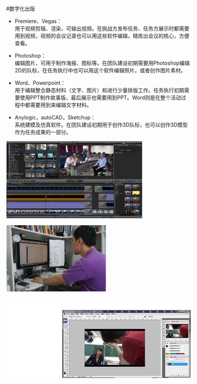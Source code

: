 #数字化出版

* Premiere、Vegas：  
用于视频剪辑、渲染，可输出视频。在挑战方发布任务、任务方展示时都需要用到视频，视频的会议记录也可以用这些软件编辑，精炼出会议的核心，方便查看。

* Photoshop：  
编辑图片，可用于制作海报、图标等。在团队建设初期需要用Photoshop编辑2D的队标，在任务执行中也可以用这个软件编辑照片，或者创作图片素材。

* Word、Powerpoint：  
用于编辑整合静态材料（文字、图片）和进行少量排版工作。任务执行初期需要使用PPT制作故事版，最后展示也需要用到PPT。Word则是在整个活动过程中都需要用到来编辑文字材料。

* Anylogic，autoCAD，Sketchup：  
系统建模及仿真软件。在团队建设初期用于创作3D队标，也可以创作3D模型作为任务成果的一部分。

![0](00.jpg)

![0](01.jpg)

![0](02.jpg)
